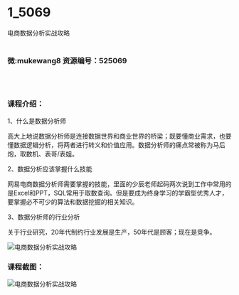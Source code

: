 # 1_5069
电商数据分析实战攻略
<br/></br>
<h3>微:mukewang8 资源编号：525069</h3>
<br/></br>
<h3>课程介绍：</h3>
<p>1、什么是<a title="查看与 数据分析 相关的文章" target="_blank">数据分析</a>师</p>
<p>高大上地说数据分析师是连接数据世界和商业世界的桥梁；既要懂商业需求，也要懂数据逻辑分析，将两者进行转义和价值应用。数据分析师的痛点常被称为马后炮，取数机、表哥/表姐。</p>
<p>2、数据分析应该掌握什么技能</p>
<p>网易电商数据分析师需要掌握的技能，里面的少辰老师起码两次说到工作中常用的是Excel和PPT，SQL常用于取数查询。但是要成为终身学习的学霸型优秀人才，要掌握必不可少的算法和数据挖掘的相关知识。</p>
<p>3、数据分析师的行业分析</p>
<p>关于行业研究，20年代制约行业发展是生产，50年代是顾客；现在是竞争。</p>
<p><img src="https://www.ko996.com/wp-content/uploads/img/2019/06/3-8.jpg" alt="电商数据分析实战攻略"></p>
<h3>课程截图：</h3>
<p><img src="https://www.ko996.com/wp-content/uploads/img/2019/06/2-14.png" alt="电商数据分析实战攻略"></p>
